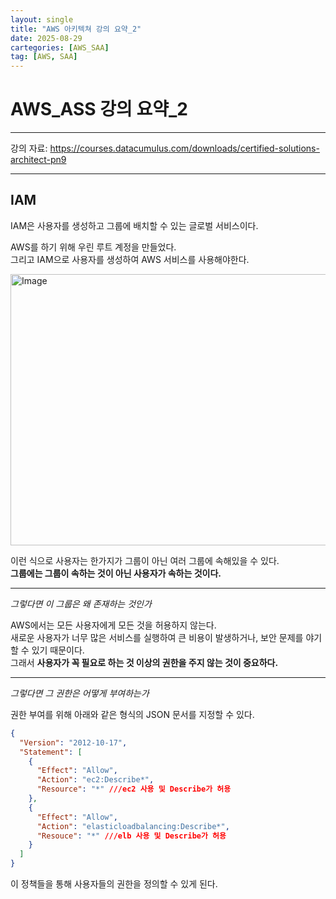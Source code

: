 ```yaml
---
layout: single
title: "AWS 아키텍쳐 강의 요약_2"
date: 2025-08-29
cartegories: [AWS_SAA]
tag: [AWS, SAA]
---
```

AWS_ASS 강의 요약_2
===
- - -
강의 자료: <https://courses.datacumulus.com/downloads/certified-solutions-architect-pn9>
- - -

## IAM   

IAM은 사용자를 생성하고 그룹에 배치할 수 있는 글로벌 서비스이다.   

AWS를 하기 위해 우린 루트 계정을 만들었다.      
그리고 IAM으로 사용자를 생성하여 AWS 서비스를 사용해야한다.   

<img width="940" height="434" alt="Image" src="https://github.com/user-attachments/assets/f30f777a-e604-4c2f-90d5-3588befe669a" />   

이런 식으로 사용자는 한가지가 그룹이 아닌 여러 그룹에 속해있을 수 있다.   
**그룹에는 그룹이 속하는 것이 아닌 사용자가 속하는 것이다.**   
- - -
*그렇다면 이 그룹은 왜 존재하는 것인가*

AWS에서는 모든 사용자에게 모든 것을 허용하지 않는다.   
새로운 사용자가 너무 많은 서비스를 실행하여 큰 비용이 발생하거나, 보안 문제를 야기할 수 있기 때문이다.   
그래서 **사용자가 꼭 필요로 하는 것 이상의 권한을 주지 않는 것이 중요하다.**   
- - -
*그렇다면 그 권한은 어떻게 부여하는가*    

권한 부여를 위해 아래와 같은 형식의 JSON 문서를 지정할 수 있다.    

```json
{
  "Version": "2012-10-17",
  "Statement": [
    {
      "Effect": "Allow",
      "Action": "ec2:Describe*", 
      "Resource": "*" ///ec2 사용 및 Describe가 허용
    },
    {
      "Effect": "Allow",
      "Action": "elasticloadbalancing:Describe*",
      "Resouce": "*" ///elb 사용 및 Describe가 허용
    }
  ]
}
```
이 정책들을 통해 사용자들의 권한을 정의할 수 있게 된다.
